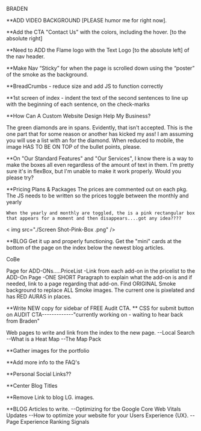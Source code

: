 BRADEN

**ADD VIDEO BACKGROUND [PLEASE humor me for right now].

**Add the CTA "Contact Us" with the colors, including the hover. [to the absolute right]

**Need to ADD the Flame logo with the Text Logo [to the absolute left] of the nav header.

**Make Nav “Sticky” for when the page is scrolled down using the “poster” of the smoke as the background.

**BreadCrumbs - reduce size and add JS to function correctly

**1st screen of index - indent the text of the second sentences to line up with the beginning of each sentence, on the check-marks

**How Can A Custom Website Design Help My Business?

The green diamonds are in spans. Evidently, that isn't accepted. This is the one part that for some reason or another has kicked my ass!  I am assuming you will use a list with an <i></i> for the diamond.  When reduced to mobile, the image HAS TO BE ON TOP of the bullet points, please.

**On "Our Standard Features" and "Our Services",  I know there is a way to make the boxes all even regardless of the amount of text in them.  I'm pretty sure it's in flexBox, but I'm unable to make it work properly.   Would you please try?

**Pricing Plans & Packages
     The prices are commented out on each pkg. The JS needs to be written so the prices toggle between the monthly and yearly

    When the yearly and monthly are toggled, the is a pink rectangular box that appears for a moment and then disappears....got any idea????
   < img src="./Screen Shot-Pink-Box .png" />


**BLOG
    Get it up and properly functioning. 
    Get the "mini" cards at the bottom of the page on the index below the newest blog articles.




CoBe

Page for ADD-ONs.....PriceList
    -Link from each add-on in the pricelist to the ADD-On Page
    -ONE SHORT Paragraph to explain what the add-on is and if needed, link to a page regarding that add-on.
Find ORIGINAL Smoke background to replace ALL Smoke images. The current one is pixelated and has RED AURAS in places.

**Write NEW copy for sidebar of FREE Audit CTA.
** CSS for submit button on AUDIT CTA-------------"currently working on - waiting to hear back from Braden"


Web pages to write and link from the index to the new page.
 --Local Search
 --What is a Heat Map 
 --The Map Pack


**Gather images for the portfolio

**Add more info to the FAQ's

**Personal Social Links??

**Center Blog Titles

**Remove Link to blog  LG.  images.

**BLOG Articles to write.
    --Optimizing for tbe Google Core Web Vitals Updates
    --How to optimize your website for your Users Experience {UX}.
    --Page Experience Ranking Signals
